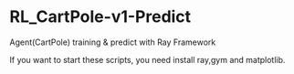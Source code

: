 # RL_CartPole-v1-Predict
Agent(CartPole) training &amp; predict with Ray Framework

If you want to start these scripts, you need install ray,gym and matplotlib.
